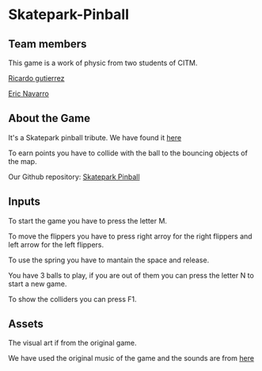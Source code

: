 # Skatepark-Pinball

## Team members

This game is a work of physic from two students of CITM.

[Ricardo gutierrez](https://github.com/Ricardogll)

[Eric Navarro](https://github.com/lakaens)

## About the Game
It's a Skatepark pinball tribute. We have found it [here](https://www.classicgame.com/game/Skatepark+Pinball) 

To earn points you have to collide with the ball to the bouncing objects of the map.

Our Github repository: [Skatepark Pinball](https://github.com/Ricardogll/Skatepark-Pinball)

## Inputs

To start the game you have to press the letter M.

To move the flippers you have to press right arroy for the right flippers and left arrow for the left flippers.

To use the spring you have to mantain the space and release.

You have 3 balls to play, if you are out of them you can press the letter N to start a new game.

To show the colliders you can press F1.

## Assets

The visual art if from the original game.

We have used the original music of the game and the sounds are from [here](http://www.vpforums.org/Tutorials/Sounds/SndLib1.html)
